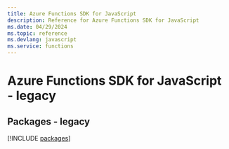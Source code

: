 ```yaml
---
title: Azure Functions SDK for JavaScript
description: Reference for Azure Functions SDK for JavaScript
ms.date: 04/29/2024
ms.topic: reference
ms.devlang: javascript
ms.service: functions
---
```

# Azure Functions SDK for JavaScript - legacy
## Packages - legacy
[!INCLUDE [packages](functions-index.md)]